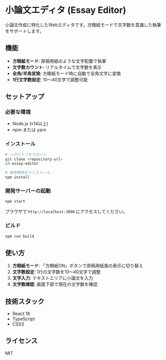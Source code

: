 # 小論文エディタ (Essay Editor)

小論文作成に特化したWebエディタです。方眼紙モードで文字数を意識した執筆をサポートします。

## 機能

- **方眼紙モード**: 原稿用紙のような文字配置で執筆
- **文字数カウント**: リアルタイムで文字数を表示
- **全角/半角変換**: 方眼紙モード時に自動で全角文字に変換
- **1行文字数設定**: 10〜40文字で調整可能

## セットアップ

### 必要な環境
- Node.js (v14以上)
- npm または yarn

### インストール

```bash
# リポジトリをクローン
git clone <repository-url>
cd essay-editor

# 依存関係をインストール
npm install
```

### 開発サーバーの起動

```bash
npm start
```

ブラウザで `http://localhost:3000` にアクセスしてください。

### ビルド

```bash
npm run build
```

## 使い方

1. **方眼紙モード**: 「方眼紙ON」ボタンで原稿用紙風の表示に切り替え
2. **文字数設定**: 1行の文字数を10〜40文字で調整
3. **文字入力**: テキストエリアに小論文を入力
4. **文字数確認**: 画面下部で現在の文字数を確認

## 技術スタック

- React 18
- TypeScript
- CSS3

## ライセンス

MIT